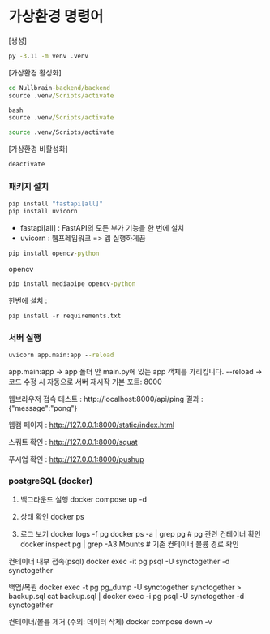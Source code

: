 # 가상환경 명령어

[생성]
```cmd
py -3.11 -m venv .venv
```

[가상환경 활성화]
```cmd
cd Nullbrain-backend/backend
source .venv/Scripts/activate

bash
source .venv/Scripts/activate
```
```bash
source .venv/Scripts/activate
```

[가상환경 비활성화]
```cmd
deactivate
```

### 패키지 설치
```cmd
pip install "fastapi[all]"
pip install uvicorn
```
- fastapi[all] : FastAPI의 모든 부가 기능을 한 번에 설치
- uvicorn : 웹프레임워크 => 앱 실행하게끔

```cmd
pip install opencv-python
```
opencv

```cmd
pip install mediapipe opencv-python
```


한번에 설치 : 
```
pip install -r requirements.txt
```


### 서버 실행
```cmd
uvicorn app.main:app --reload
```

app.main:app → app 폴더 안 main.py에 있는 app 객체를 가리킵니다.
--reload → 코드 수정 시 자동으로 서버 재시작
기본 포트: 8000


웹브라우저 접속 테스트 : http://localhost:8000/api/ping
결과 : {"message":"pong"}

웹캠 페이지 : http://127.0.0.1:8000/static/index.html

스쿼트 확인 : http://127.0.0.1:8000/squat

푸시업 확인 : http://127.0.0.1:8000/pushup






### postgreSQL (docker)

1) 백그라운드 실행
docker compose up -d

2) 상태 확인
docker ps

3) 로그 보기
docker logs -f pg docker ps -a | grep pg # pg 관련 컨테이너 확인 docker inspect pg | grep -A3 Mounts # 기존 컨테이너 볼륨 경로 확인

컨테이너 내부 접속(psql)
docker exec -it pg psql -U synctogether -d synctogether

백업/복원
docker exec -t pg pg_dump -U synctogether synctogether > backup.sql cat backup.sql | docker exec -i pg psql -U synctogether -d synctogether

컨테이너/볼륨 제거 (주의: 데이터 삭제)
docker compose down -v



